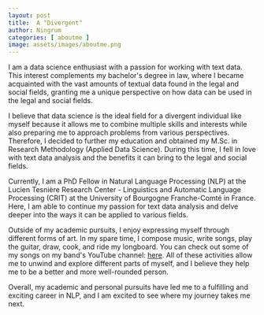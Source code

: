 ```yaml
---
layout: post
title:  A "Divergent"
author: Ningrum
categories: [ aboutme ]
image: assets/images/aboutme.png
---
```


I am a data science enthusiast with a passion for working with text data. This interest complements my bachelor's degree in law, where I became acquainted with the vast amounts of textual data found in the legal and social fields, granting me a unique perspective on how data can be used in the legal and social fields.

I believe that data science is the ideal field for a divergent individual like myself because it allows me to combine multiple skills and interests while also preparing me to approach problems from various perspectives. Therefore, I decided to further my education and obtained my M.Sc. in Research Methodology (Applied Data Science). During this time, I fell in love with text data analysis and the benefits it can bring to the legal and social fields.

Currently, I am a PhD Fellow in Natural Language Processing (NLP) at the Lucien Tesnière Research Center - Linguistics and Automatic Language Processing (CRIT) at the University of Bourgogne Franche-Comté in France. Here, I am able to continue my passion for text data analysis and delve deeper into the ways it can be applied to various fields.

Outside of my academic pursuits, I enjoy expressing myself through different forms of art. In my spare time, I compose music, write songs, play the guitar, draw, cook, and ride my longboard. You can check out some of my songs on my band's YouTube channel: [here](https://www.youtube.com/@vyasamozarta). All of these activities allow me to unwind and explore different parts of myself, and I believe they help me to be a better and more well-rounded person.

Overall, my academic and personal pursuits have led me to a fulfilling and exciting career in NLP, and I am excited to see where my journey takes me next.
